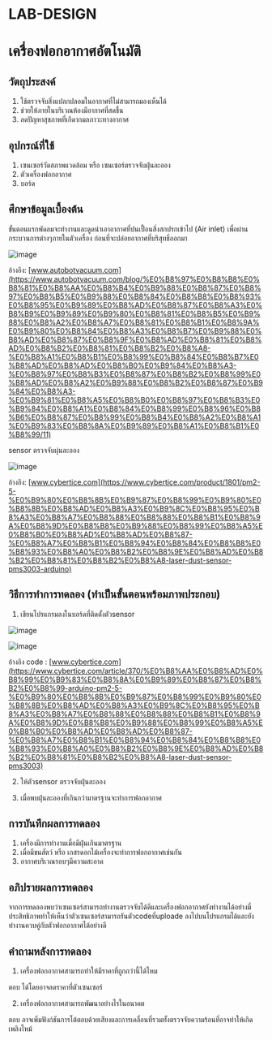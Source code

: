 # LAB-DESIGN

# เครื่องฟอกอากาศอัตโนมัติ

## วัตถุประสงค์ 

1. ใช้ตรวจจับสิ่งแปลกปลอมในอากาศที่ไม่สามารถมองเห็นได้
2. ช่วยให้ภายในบริเวณห้องมีอากาศที่สดชื่น
3. ลดปัญหาสุขภาพที่เกิดากมลภาวะทางอากาศ

## อุปกรณ์ที่ใช้ 

1. เซนเซอร์วัดสภาพแวดล้อม หรือ เซนเซอร์ตรวจจับฝุ่นละออง
2. ตัวเครื่องฟอกอากาศ
3. บอร์ด

## ศึกษาข้อมูลเบื้องต้น

ขั้นตอนแรกพัดลมจะทำงานและดูดนำเอาอากาศที่ปนเปื้อนสิ่งสกปรกเข้าไป (Air inlet) เพื่อผ่านกระบวนการต่างๆภายในตัวเครื่อง ก่อนที่จะปล่อยอากาศที่บริสุทธิ์ออกมา

![image](https://user-images.githubusercontent.com/98943460/153715093-6ded9a61-bea0-4cb4-ace0-185900fac648.png)


อ้างอิง:  [www.autobotvacuum.com](https://www.autobotvacuum.com/blog/%E0%B8%97%E0%B8%B8%E0%B8%81%E0%B8%AA%E0%B8%B4%E0%B9%88%E0%B8%87%E0%B8%97%E0%B8%B5%E0%B9%88%E0%B8%84%E0%B8%B8%E0%B8%93%E0%B8%95%E0%B9%89%E0%B8%AD%E0%B8%87%E0%B8%A3%E0%B8%B9%E0%B9%89%E0%B9%80%E0%B8%81%E0%B8%B5%E0%B9%88%E0%B8%A2%E0%B8%A7%E0%B8%81%E0%B8%B1%E0%B8%9A%E0%B9%80%E0%B8%84%E0%B8%A3%E0%B8%B7%E0%B9%88%E0%B8%AD%E0%B8%87%E0%B8%9F%E0%B8%AD%E0%B8%81%E0%B8%AD%E0%B8%B2%E0%B8%81%E0%B8%B2%E0%B8%A8-%E0%B8%A1%E0%B8%B1%E0%B8%99%E0%B8%84%E0%B8%B7%E0%B8%AD%E0%B8%AD%E0%B8%B0%E0%B9%84%E0%B8%A3-%E0%B8%97%E0%B8%B3%E0%B8%87%E0%B8%B2%E0%B8%99%E0%B8%AD%E0%B8%A2%E0%B9%88%E0%B8%B2%E0%B8%87%E0%B9%84%E0%B8%A3-%E0%B9%81%E0%B8%A5%E0%B8%B0%E0%B8%97%E0%B8%B3%E0%B9%84%E0%B8%A1%E0%B8%84%E0%B8%99%E0%B8%96%E0%B8%B6%E0%B8%87%E0%B8%99%E0%B8%B4%E0%B8%A2%E0%B8%A1%E0%B9%83%E0%B8%8A%E0%B9%89%E0%B8%A1%E0%B8%B1%E0%B8%99/11)

sensor ตรวจจับผุ่นละออง

![image](https://user-images.githubusercontent.com/98943460/153715255-71e0ded1-2436-45ac-92fe-04e8d8d74459.png)


อ้างอิง: [www.cybertice.com](https://www.cybertice.com/product/1801/pm2-5-%E0%B9%80%E0%B8%8B%E0%B9%87%E0%B8%99%E0%B9%80%E0%B8%8B%E0%B8%AD%E0%B8%A3%E0%B9%8C%E0%B8%95%E0%B8%A3%E0%B8%A7%E0%B8%88%E0%B8%88%E0%B8%B1%E0%B8%9A%E0%B8%9D%E0%B8%B8%E0%B9%88%E0%B8%99%E0%B8%A5%E0%B8%B0%E0%B8%AD%E0%B8%AD%E0%B8%87-%E0%B8%A7%E0%B8%B1%E0%B8%94%E0%B8%84%E0%B8%B8%E0%B8%93%E0%B8%A0%E0%B8%B2%E0%B8%9E%E0%B8%AD%E0%B8%B2%E0%B8%81%E0%B8%B2%E0%B8%A8-laser-dust-sensor-pms3003-arduino)

## วิธีการทำการทดลอง (ทำเป็นขั้นตอนพร้อมภาพประกอบ)

1. เขียนโปรแกรมลงในบอร์ดที่ติดตั้งตัวsensor

![image](https://user-images.githubusercontent.com/98943460/153715509-73af5f05-ac0d-4fd1-814b-1e94cd9873a7.png)

![image](https://user-images.githubusercontent.com/98943460/153715572-e6b96ec4-8e30-4a53-ba91-9a4f140a5f02.png)

 อ้างอิง code : [www.cybertice.com](https://www.cybertice.com/article/370/%E0%B8%AA%E0%B8%AD%E0%B8%99%E0%B9%83%E0%B8%8A%E0%B9%89%E0%B8%87%E0%B8%B2%E0%B8%99-arduino-pm2-5-%E0%B9%80%E0%B8%8B%E0%B9%87%E0%B8%99%E0%B9%80%E0%B8%8B%E0%B8%AD%E0%B8%A3%E0%B9%8C%E0%B8%95%E0%B8%A3%E0%B8%A7%E0%B8%88%E0%B8%88%E0%B8%B1%E0%B8%9A%E0%B8%9D%E0%B8%B8%E0%B9%88%E0%B8%99%E0%B8%A5%E0%B8%B0%E0%B8%AD%E0%B8%AD%E0%B8%87-%E0%B8%A7%E0%B8%B1%E0%B8%94%E0%B8%84%E0%B8%B8%E0%B8%93%E0%B8%A0%E0%B8%B2%E0%B8%9E%E0%B8%AD%E0%B8%B2%E0%B8%81%E0%B8%B2%E0%B8%A8-laser-dust-sensor-pms3003)
 
2. ให้ตัวsensor ตรวจจับฝุ่นละออง

3. เมื่อพบฝุ่นละอองที่เกินกว่ามาตรฐานจะทำการฟอกอากาศ

## การบันทึกผลการทดลอง 
1. เครื่องมีการทำงานเมื่อมีฝุ่นเกินมาตรฐาน
2. เมื่อมีขนสัตว์ หรือ เกสรดอกไม้เครื่องจะทำการฟอกอากาศเช่นกัน
3. อากาศบริเวณรอบๆมีความสะอาด

## อภิปรายผลการทดลอง 

   จากการทดลองพบว่าเซนเซอร์สามารถทำงานตรวจจับได้ดีและเครื่องฟอกอากาศยังทำงานได้อย่างมี่ประสิทธิภาพทำให้เห็นว่าตัวเซนเซอร์สามารถรันตัวcodeที่uploade ลงไปบนโปรแกรมได้และยังทำงานควบคู่กับตัวฟอกอากาศได้อย่างดี
  
## คำถามหลังการทดลอง 

1. เครื่องฟอกอากาศสามารถทำให้มีราคาที่ถูกกว่านี้ได้ไหม

ตอบ ได้โดยอาจลดราคาที่ตัวเซนเซอร์

2. เครื่องฟอกอากาศสามารถพัฒนาอย่างไรในอนาคต

ตอบ อาจเพิ่มฟังก์ชันการโต้ตอบด้วยเสียงและการเคลื่อนที่รวมทั้งตรวจจับความร้อนที่อาจทำให้เกิดเพลิงไหม้
